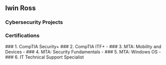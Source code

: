 <h2> Iwin Ross </h2>

<h3> Cybersecurity Projects </h3>

<h3> Certifications </h3>
### 1. CompTIA Security+
### 2. CompTIA ITF+
- ### 3. MTA: Mobility and Devices
- ### 4. MTA: Security Fundamentals
- ### 5. MTA: Windows OS
- ### 6. IT Technical Support Specialist

